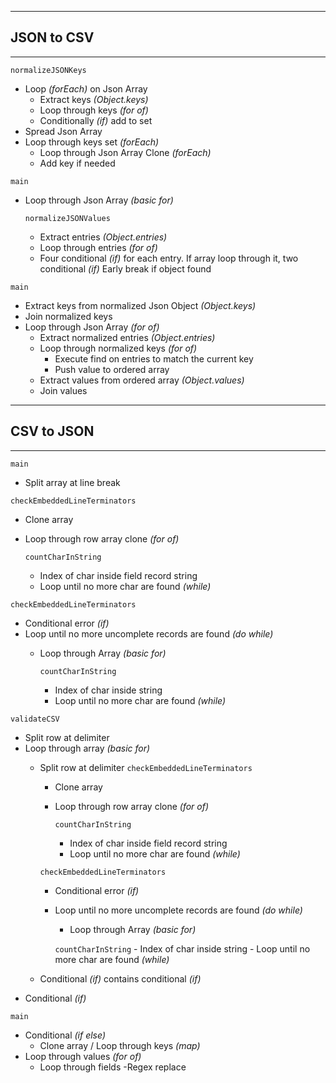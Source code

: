 
---
## JSON to CSV
___

`normalizeJSONKeys`
- Loop _(forEach)_ on Json Array
    - Extract keys _(Object.keys)_
    - Loop through keys _(for of)_
    - Conditionally _(if)_ add to set 
- Spread Json Array
- Loop through keys set _(forEach)_
    - Loop through Json Array Clone _(forEach)_
    - Add key if needed

`main`
- Loop through Json Array _(basic for)_

    `normalizeJSONValues`
    - Extract entries _(Object.entries)_
    - Loop through entries _(for of)_
    - Four conditional _(if)_ for each entry. If array loop through it, two conditional _(if)_
      Early break if object found
      
`main`
- Extract keys from normalized Json Object _(Object.keys)_
- Join normalized keys
- Loop through Json Array _(for of)_
    - Extract normalized entries _(Object.entries)_
    - Loop through normalized keys _(for of)_
        - Execute find on entries to match the current key
        - Push value to ordered array
    - Extract values from ordered array _(Object.values)_
    - Join values
---
## CSV to JSON
___
`main`
- Split array at line break

`checkEmbeddedLineTerminators`
- Clone array
- Loop through row array clone _(for of)_

    `countCharInString`
    - Index of char inside field record string
    - Loop until no more char are found _(while)_

`checkEmbeddedLineTerminators`
- Conditional error _(if)_
- Loop until no more uncomplete records are found _(do while)_
    - Loop through Array _(basic for)_

       `countCharInString`
        - Index of char inside string
        - Loop until no more char are found _(while)_

`validateCSV`
- Split row  at delimiter
- Loop through array _(basic for)_
    - Split row at delimiter
        `checkEmbeddedLineTerminators`
        - Clone array
        - Loop through row array clone _(for of)_

            `countCharInString`
            - Index of char inside field record string
            - Loop until no more char are found _(while)_

        `checkEmbeddedLineTerminators`
        - Conditional error _(if)_
        - Loop until no more uncomplete records are found _(do while)_
            - Loop through Array _(basic for)_

            `countCharInString`
                - Index of char inside string
                - Loop until no more char are found _(while)_
    - Conditional _(if)_ contains conditional _(if)_
- Conditional _(if)_

`main`
- Conditional _(if else)_
    - Clone array / Loop through keys _(map)_
- Loop through values _(for of)_
    - Loop through fields
        -Regex replace
